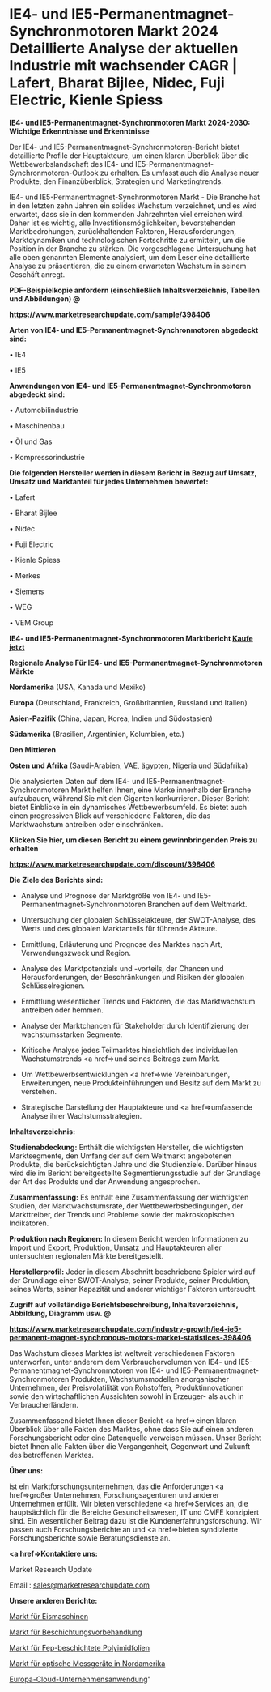 # IE4- und IE5-Permanentmagnet-Synchronmotoren Markt 2024 Detaillierte Analyse der aktuellen Industrie mit wachsender CAGR | Lafert, Bharat Bijlee, Nidec, Fuji Electric, Kienle Spiess

<strong>IE4- und IE5-Permanentmagnet-Synchronmotoren Markt 2024-2030: Wichtige Erkenntnisse und Erkenntnisse</strong>

Der IE4- und IE5-Permanentmagnet-Synchronmotoren-Bericht bietet detaillierte Profile der Hauptakteure, um einen klaren Überblick über die Wettbewerbslandschaft des IE4- und IE5-Permanentmagnet-Synchronmotoren-Outlook zu erhalten. Es umfasst auch die Analyse neuer Produkte, den Finanzüberblick, Strategien und Marketingtrends.

IE4- und IE5-Permanentmagnet-Synchronmotoren Markt - Die Branche hat in den letzten zehn Jahren ein solides Wachstum verzeichnet, und es wird erwartet, dass sie in den kommenden Jahrzehnten viel erreichen wird. Daher ist es wichtig, alle Investitionsmöglichkeiten, bevorstehenden Marktbedrohungen, zurückhaltenden Faktoren, Herausforderungen, Marktdynamiken und technologischen Fortschritte zu ermitteln, um die Position in der Branche zu stärken. Die vorgeschlagene Untersuchung hat alle oben genannten Elemente analysiert, um dem Leser eine detaillierte Analyse zu präsentieren, die zu einem erwarteten Wachstum in seinem Geschäft anregt.



<strong><b>PDF-Beispielkopie anfordern (einschließlich Inhaltsverzeichnis, Tabellen und Abbildungen) @ </b></strong>

<strong><a href=https://www.marketresearchupdate.com/sample/398406>

<strong>https://www.marketresearchupdate.com/sample/398406</u></a></strong></strong>



<strong>Arten von IE4- und IE5-Permanentmagnet-Synchronmotoren abgedeckt sind:</strong>

• IE4

• IE5



<strong>Anwendungen von IE4- und IE5-Permanentmagnet-Synchronmotoren abgedeckt sind:</strong>

• Automobilindustrie

• Maschinenbau

• Öl und Gas

• Kompressorindustrie



<strong>Die folgenden Hersteller werden in diesem Bericht in Bezug auf Umsatz, Umsatz und Marktanteil für jedes Unternehmen bewertet:</strong>

• Lafert

• Bharat Bijlee

• Nidec

• Fuji Electric

• Kienle Spiess

• Merkes

• Siemens

• WEG

• VEM Group



<strong>IE4- und IE5-Permanentmagnet-Synchronmotoren Marktbericht <a href=https://www.marketresearchupdate.com/buynow/398406>Kaufe jetzt</a></strong>



<strong>Regionale Analyse Für IE4- und IE5-Permanentmagnet-Synchronmotoren Märkte</strong>



<strong>Nordamerika</strong> (USA, Kanada und Mexiko)



<strong>Europa</strong> (Deutschland, Frankreich, Großbritannien, Russland und Italien)



<strong>Asien-Pazifik</strong> (China, Japan, Korea, Indien und Südostasien)



<strong>Südamerika</strong> (Brasilien, Argentinien, Kolumbien, etc.)



<strong>Den Mittleren</strong> 

<strong>Osten und Afrika</strong> (Saudi-Arabien, VAE, ägypten, Nigeria und Südafrika)

Die analysierten Daten auf dem IE4- und IE5-Permanentmagnet-Synchronmotoren Markt helfen Ihnen, eine Marke innerhalb der Branche aufzubauen, während Sie mit den Giganten konkurrieren. Dieser Bericht bietet Einblicke in ein dynamisches Wettbewerbsumfeld. Es bietet auch einen progressiven Blick auf verschiedene Faktoren, die das Marktwachstum antreiben oder einschränken.



<strong>Klicken Sie hier, um diesen Bericht zu einem gewinnbringenden Preis zu erhalten
</strong>

<strong><a href=https://www.marketresearchupdate.com/discount/398406>https://www.marketresearchupdate.com/discount/398406</b></u></strong></a>



<strong>Die Ziele des Berichts sind:</strong>

- Analyse und Prognose der Marktgröße von IE4- und IE5-Permanentmagnet-Synchronmotoren Branchen auf dem Weltmarkt.

- Untersuchung der globalen Schlüsselakteure, der SWOT-Analyse, des Werts und des globalen Marktanteils für führende Akteure.

- Ermittlung, Erläuterung und Prognose des Marktes nach Art, Verwendungszweck und Region.

- Analyse des Marktpotenzials und -vorteils, der Chancen und Herausforderungen, der Beschränkungen und Risiken der globalen Schlüsselregionen.

- Ermittlung wesentlicher Trends und Faktoren, die das Marktwachstum antreiben oder hemmen.

- Analyse der Marktchancen für Stakeholder durch Identifizierung der wachstumsstarken Segmente.

- Kritische Analyse jedes Teilmarktes hinsichtlich des individuellen Wachstumstrends <a href=>und</a> seines Beitrags zum Markt.

- Um Wettbewerbsentwicklungen <a href=>wie</a> Vereinbarungen, Erweiterungen, neue Produkteinführungen und Besitz auf dem Markt zu verstehen.

- Strategische Darstellung der Hauptakteure und <a href=>umfas</a>sende Analyse ihrer Wachstumsstrategien.



<strong>Inhaltsverzeichnis:</strong>



<strong>Studienabdeckung:</strong> Enthält die wichtigsten Hersteller, die wichtigsten Marktsegmente, den Umfang der auf dem Weltmarkt angebotenen Produkte, die berücksichtigten Jahre und die Studienziele. Darüber hinaus wird die im Bericht bereitgestellte Segmentierungsstudie auf der Grundlage der Art des Produkts und der Anwendung angesprochen.



<strong>Zusammenfassung:</strong> Es enthält eine Zusammenfassung der wichtigsten Studien, der Marktwachstumsrate, der Wettbewerbsbedingungen, der Markttreiber, der Trends und Probleme sowie der makroskopischen Indikatoren.



<strong>Produktion nach Regionen:</strong> In diesem Bericht werden Informationen zu Import und Export, Produktion, Umsatz und Hauptakteuren aller untersuchten regionalen Märkte bereitgestellt.



<strong>Herstellerprofil:</strong> Jeder in diesem Abschnitt beschriebene Spieler wird auf der Grundlage einer SWOT-Analyse, seiner Produkte, seiner Produktion, seines Werts, seiner Kapazität und anderer wichtiger Faktoren untersucht.



<strong><b>Zugriff auf vollständige Berichtsbeschreibung, Inhaltsverzeichnis, Abbildung, Diagramm usw. @ </b></strong>

<strong><a href=https://www.marketresearchupdate.com/industry-growth/ie4-ie5-permanent-magnet-synchronous-motors-market-statistices-398406>https://www.marketresearchupdate.com/industry-growth/ie4-ie5-permanent-magnet-synchronous-motors-market-statistices-398406</a></strong>

Das Wachstum dieses Marktes ist weltweit verschiedenen Faktoren unterworfen, unter anderem dem Verbrauchervolumen von IE4- und IE5-Permanentmagnet-Synchronmotoren von IE4- und IE5-Permanentmagnet-Synchronmotoren Produkten, Wachstumsmodellen anorganischer Unternehmen, der Preisvolatilität von Rohstoffen, Produktinnovationen sowie den wirtschaftlichen Aussichten sowohl in Erzeuger- als auch in Verbraucherländern.

Zusammenfassend bietet Ihnen dieser Bericht <a href=>einen</a> klaren Überblick über alle Fakten des Marktes, ohne dass Sie auf einen anderen Forschungsbericht oder eine Datenquelle verweisen müssen. Unser Bericht bietet Ihnen alle Fakten über die Vergangenheit, Gegenwart und Zukunft des betroffenen Marktes.



<strong>Über uns:</strong>

 ist ein Marktforschungsunternehmen, das die Anforderungen <a href=>großer</a> Unternehmen, Forschungsagenturen und anderer Unternehmen erfüllt. Wir bieten verschiedene <a href=>Services</a> an, die hauptsächlich für die Bereiche Gesundheitswesen, IT und CMFE konzipiert sind. Ein wesentlicher Beitrag dazu ist die Kundenerfahrungsforschung. Wir passen auch Forschungsberichte an und <a href=>bieten</a> syndizierte Forschungsberichte sowie Beratungsdienste an.



<strong><a href=>Kontaktiere uns:</a></strong>

Market Research Update

Email : sales@marketresearchupdate.com



<strong>Unsere anderen Berichte:</strong>

<a href=https://www.linkedin.com/pulse/ice-cream-machines-market-research-uncovered>Markt für Eismaschinen</a>

<a href=https://www.linkedin.com/pulse/coating-pretreatment-market-analysis-segment>Markt für Beschichtungsvorbehandlung</a>

<a href=https://www.linkedin.com/pulse/fep-coated-polyimide-film-market-sizing-up-anticipating>Markt für Fep-beschichtete Polyimidfolien</a>

<a href=https://www.linkedin.com/pulse/north-america-optical-measuring-instruments-market>Markt für optische Messgeräte in Nordamerika</a>

<a href=https://www.linkedin.com/pulse/europe-cloud-enterprise-application>Europa-Cloud-Unternehmensanwendung</a>"
